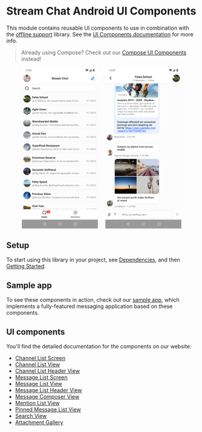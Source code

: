 # Stream Chat Android UI Components

This module contains reusable UI components to use in combination with the [offline support](../stream-chat-android-offline) library. See the [UI Components documentation](https://getstream.io/chat/docs/sdk/android/ui/overview/) for more info.

> Already using Compose? Check out our [Compose UI Components](../stream-chat-android-compose) instead!

<p align="center">
  <img alt="Channels screen" src="../docs/sample-channels.png" width="40%">
&nbsp; &nbsp;
  <img alt="Messages screen" src="../docs/sample-messages.png" width="40%">
</p>

## Setup

To start using this library in your project, see [Dependencies](https://getstream.io/chat/docs/sdk/android/basics/dependencies/), and then [Getting Started](https://getstream.io/chat/docs/sdk/android/client/overview/).

## Sample app

To see these components in action, check out our [sample app](../stream-chat-android-ui-components-sample), which implements a fully-featured messaging application based on these components.

## UI components

You'll find the detailed documentation for the components on our website:

- [Channel List Screen](https://getstream.io/chat/docs/sdk/android/ui/channel-components/channel-list-screen/)
- [Channel List View](https://getstream.io/chat/docs/sdk/android/ui/channel-components/channel-list/)
- [Channel List Header View](https://getstream.io/chat/docs/sdk/android/ui/channel-components/channel-list-header/)
- [Message List Screen](https://getstream.io/chat/docs/sdk/android/ui/message-components/message-list-screen/)
- [Message List View](https://getstream.io/chat/docs/sdk/android/ui/message-components/message-list/)
- [Message List Header View](https://getstream.io/chat/docs/sdk/android/ui/message-components/message-list-header/)
- [Message Composer View](https://getstream.io/chat/docs/sdk/android/ui/message-components/message-composer/)
- [Mention List View](https://getstream.io/chat/docs/sdk/android/ui/utility-components/mention-list-view/)
- [Pinned Message List View](https://getstream.io/chat/docs/sdk/android/ui/utility-components/pinned-message-list-view/)
- [Search View](https://getstream.io/chat/docs/sdk/android/ui/utility-components/search-view/)
- [Attachment Gallery](https://getstream.io/chat/docs/sdk/android/ui/utility-components/attachment-gallery/)
